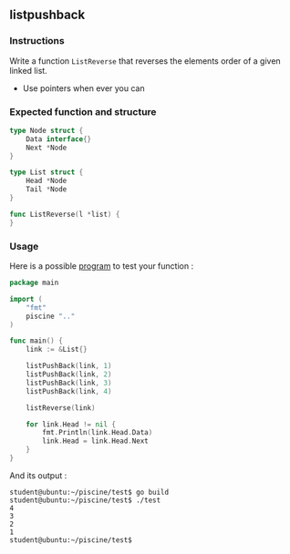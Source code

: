 ## listpushback

### Instructions

Write a function `ListReverse` that reverses the elements order of a given linked list.

- Use pointers when ever you can 

### Expected function and structure

```go
type Node struct {
	Data interface{}
	Next *Node
}

type List struct {
	Head *Node
	Tail *Node
}

func ListReverse(l *list) {
}
```

### Usage

Here is a possible [program](TODO-LINK) to test your function :

```go
package main

import (
	"fmt"
	piscine ".."
)

func main() {
	link := &List{}

	listPushBack(link, 1)
	listPushBack(link, 2)
	listPushBack(link, 3)
	listPushBack(link, 4)

	listReverse(link)

	for link.Head != nil {
		fmt.Println(link.Head.Data)
		link.Head = link.Head.Next
	}
}
```

And its output :

```console
student@ubuntu:~/piscine/test$ go build
student@ubuntu:~/piscine/test$ ./test
4
3
2
1
student@ubuntu:~/piscine/test$
```
